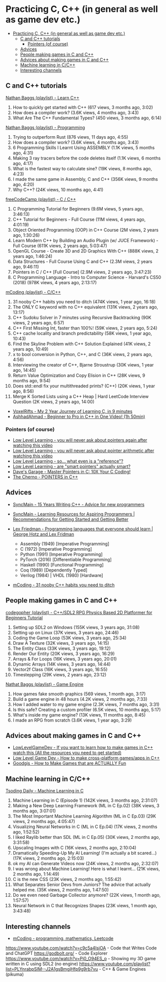 # Practicing C, C++ (in general as well as game dev etc.)

- [Practicing C, C++ (in general as well as game dev etc.)](#practicing-c-c-in-general-as-well-as-game-dev-etc)
  - [C and C++ tutorials](#c-and-c-tutorials)
    - [Pointers (of course)](#pointers-of-course)
  - [Advices](#advices)
  - [People making games in C and C++](#people-making-games-in-c-and-c)
  - [Advices about making games in C and C++](#advices-about-making-games-in-c-and-c)
  - [Machine learning in C/C++](#machine-learning-in-cc)
  - [Interesting channels](#interesting-channels)

## C and C++ tutorials

[Nathan Baggs (playlist) - Learn C++](https://www.youtube.com/playlist?list=PLmm8GpQIMryB7jTaH1CcMYWRiET-7NshO)

1. How to quickly get started with C++ (617 views, 3 months ago, 3:02)
2. How does a compiler work? (3.6K views, 4 months ago, 3:43)
3. What Are The C++ Fundamental Types? (450 views, 3 months ago, 6:14)

[Nathan Baggs (playlist) - Programming](https://www.youtube.com/playlist?list=PLmm8GpQIMryBpGjbl9vsjA_eYDu836YDI)

1. Trying to outperform Rust (876 views, 11 days ago, 4:55)
2. How does a compiler work? (3.6K views, 4 months ago, 3:43)
3. 6 Programming Skills I Learnt Using ASSEMBLY (1.1K views, 5 months ago, 4:31)
4. Making 3 ray tracers before the code deletes itself (1.1K views, 6 months ago, 4:17)
5. What is the fastest way to calculate sine? (19K views, 8 months ago, 4:23)
6. I made the same game in Assembly, C and C++ (356K views, 9 months ago, 4:20)
7. Why C++? (24K views, 10 months ago, 4:41)

[freeCodeCamp (playlist) - C / C++](https://www.youtube.com/playlist?list=PLWKjhJtqVAbmUE5IqyfGYEYjrZBYzaT4m)

1. C Programming Tutorial for Beginners (9.6M views, 5 years ago, 3:46:13)
2. C++ Tutorial for Beginners - Full Course (11M views, 4 years ago, 4:01:19)
3. Object Oriented Programming (OOP) in C++ Course (2M views, 2 years ago, 1:30:26)
4. Learn Modern C++ by Building an Audio Plugin (w/ JUCE Framework) - Full Course (611K views, 2 years ago, 5:03:47)
5. OpenGL Course - Create 3D and 2D Graphics With C++ (888K views, 2 years ago, 1:46:24)
6. Data Structures - Full Course Using C and C++ (2.3M views, 2 years ago, 9:46:11)
7. Pointers in C / C++ [Full Course] (2.9M views, 2 years ago, 3:47:23)
8. C Programming Language - Intro to Computer Science - Harvard's CS50 (2018) (978K views, 4 years ago, 2:13:17)

[mCoding (playlist) - C/C++](https://www.youtube.com/playlist?list=PLJ_usHaf3fgM5vOBPY-hXAjUy6SbgE-KG)

1. 31 nooby C++ habits you need to ditch (474K views, 1 year ago, 16:18)
2. The ONLY C keyword with no C++ equivalent (131K views, 2 years ago, 13:17)
3. C++ Sudoku Solver in 7 minutes using Recursive Backtracking (90K views, 2 years ago, 6:57)
4. C++ First Missing Int, faster than 100%! (59K views, 2 years ago, 5:24)
5. C++ cache locality and branch predictability (58K views, 1 year ago, 10:43)
6. Find the Skyline Problem with C++ Solution Explained (41K views, 2 years ago, 10:49)
7. x to bool conversion in Python, C++, and C (36K views, 2 years ago, 4:56)
8. Interviewing the creator of C++, Bjarne Stroustrup (30K views, 1 year ago, 14:45)
9. Return Value Optimization and Copy Elision in C++ (28K views, 9 months ago, 9:54)
10. Does std::endl fix your multithreaded prints? (C++) (20K views, 1 year ago, 8:56)
11. Merge K Sorted Lists using a C++ Heap | Hard LeetCode Interview Question (2K views, 2 years ago, 14:00)

- [VoxelRifts - My 2 Year Journey of Learning C, in 9 minutes](https://www.youtube.com/watch?v=lMvFWKHhVZ0)
- [AshhadAhmad - Beginner to Pro in C++ in One Video! (1h 50min)](https://www.youtube.com/watch?v=UX5BGV3R1ao)

### Pointers (of course)

- [Low Level Learning - you will never ask about pointers again after watching this video](https://www.youtube.com/watch?v=2ybLD6_2gKM)
- [Low Level Learning - you will never ask about pointer arithmetic after watching this video](https://www.youtube.com/watch?v=q24-QTbKQS8)
- [Low Level Learning - so... what even is a "reference"?](https://www.youtube.com/watch?v=wro8Bb6JnwU)
- [Low Level Learning - are "smart pointers" actually smart?](https://www.youtube.com/watch?v=tSIBKys2eBQ)
- [Dave's Garage - Master Pointers in C: 10X Your C Coding!](https://www.youtube.com/watch?v=IrGjyfBC-u0)
- [The Cherno - POINTERS in C++](https://www.youtube.com/watch?v=DTxHyVn0ODg)

## Advices

- [SyncMain - 15 Years Writing C++ - Advice for new programmers](https://www.youtube.com/watch?v=37VZu3b045k)
- [SyncMain - Learning Resources for Aspiring Programmers | Recommendations for Getting Started and Getting Better](https://www.youtube.com/watch?v=uyvgYPkX_gM)
- [Lex Friedman - Programming languages that everyone should learn | George Hotz and Lex Fridman](https://www.youtube.com/watch?v=XlvfHOrF26M)

  - Assembly (1949) [Imperative Programming]
  - C (1972) [Imperative Programming]
  - Python (1991) [Imperative Programming]
  - PyTorch (2016) [Differentiable Programming]
  - Haskell (1990) [Functional Programming]
  - Coq (1989) [Dependently Typed]
  - Verilog (1984) | VHDL (1980) [Hardware]

- [mCoding - 31 nooby C++ habits you need to ditch](https://www.youtube.com/watch?v=i_wDa2AS_8w)

## People making games in C and C++

[codegopher (playlist) - C++/SDL2 RPG Physics Based 2D Platformer for Beginners Tutorial](https://www.youtube.com/playlist?list=PL2RPjWnJduNmXHRYwdtublIPdlqocBoLS)

1. Setting up SDL2 on Windows (155K views, 3 years ago, 31:08)
2. Setting up on Linux (37K views, 3 years ago, 24:46)
3. Coding the Game Loop (53K views, 3 years ago, 25:34)
4. Draw A Texture (32K views, 3 years ago, 14:15)
5. The Entity Class (33K views, 3 years ago, 19:12)
6. Render Our Entity (20K views, 3 years ago, 16:29)
7. Arrays & For Loops (16K views, 3 years ago, 20:01)
8. Dynamic Arrays (14K views, 3 years ago, 14:44)
9. Vector2f Class (16K views, 3 years ago, 16:55)
10. Timestepping (29K views, 2 years ago, 23:12)

[Nathat Baggs (playlist) - Game Engine](https://www.youtube.com/playlist?list=PLmm8GpQIMryDmnDddL35jh27F3TjtJghz)

1. How games fake smooth graphics (569 views, 1 month ago, 3:17)
2. Build a game engine in 48 hours (4.2K views, 2 months ago, 7:33)
3. How I added water to my game engine (2.3K views, 7 months ago, 3:31)
4. Is this safe? Creating a custom profiler (6.5K views, 10 months ago, 5:17)
5. What's inside my game engine? (13K views, 11 months ago, 8:45)
6. I made an RPG from scratch (3.6K views, 1 year ago, 3:29)

## Advices about making games in C and C++

- [LowLevelGameDev - If you want to learn how to make games in C++ watch this (All the resources you need to get started)](https://www.youtube.com/watch?v=7qm4OR3EmnQ)
- [Low Level Game Dev - How to make cross-platform games/apps in C++](https://www.youtube.com/watch?v=Bzj35LjmQ2g)
- [Goodgis - How to Make Games that are ACTUALLY Fun](https://www.youtube.com/watch?v=CFfx5YOJ4ss)

## Machine learning in C/C++

[Tsoding Daily - Machine Learning in C](https://www.youtube.com/playlist?list=PLpM-Dvs8t0VZPZKggcql-MmjaBdZKeDMw)

1. Machine Learning in C (Episode 1) (142K views, 3 months ago, 2:31:07)
2. Making a New Deep Learning Framework (ML in C Ep.02) (38K views, 3 months ago, 3:07:01)
3. The Most Important Machine Learning Algorithm (ML in C Ep.03) (29K views, 2 months ago, 4:05:47)
4. Visualizing Neural Networks in C (ML in C Ep.04) (17K views, 2 months ago, 1:52:52)
5. I liked Raylib better than SDL (ML in C Ep.05) (30K views, 2 months ago, 3:31:58)
6. Upscaling Images with C (16K views, 2 months ago, 2:10:04)
7. Dramatically Speeding-Up My AI Learning! (I'm actually a bit scared...) (17K views, 2 months ago, 2:15:03)
8. ok my AI can Generate Videos now (24K views, 2 months ago, 2:32:07)
9. I was wrong about Machine Learning! Here is what I learnt... (21K views, 2 months ago, 1:14:49)
10. C is the new CSS (23K views, 2 months ago, 1:55:42)
11. What Separates Senior Devs from Juniors? The advice that actually helped me. (35K views, 2 months ago, 1:47:50)
12. Do we even need Garbage Collector anymore? (22K views, 1 month ago, 1:57:57)
13. Neural Network in C that Recognizes Shapes (23K views, 1 month ago, 3:43:48)

## Interesting channels

- [mCoding - programming, mathematics, Leetcode](https://www.youtube.com/@mCoding)

https://www.youtube.com/watch?v=c9c5a4IsjOA - Code that Writes Code and ChatGPT
https://godbolt.org/ - Code Explorer
https://www.youtube.com/watch?v=Pj0_O94ES_o - Showing my 3D game written in C using SDL2 (no engine)
https://www.youtube.com/playlist?list=PLYnrabpSIM--J2A1gsBmgjHfp9g9rb7vu - C++ & Game Engines (pikuma)
